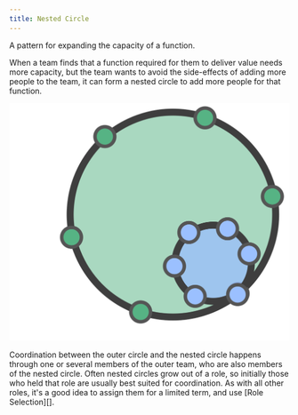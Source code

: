 ```yaml
---
title: Nested Circle
---
```


A pattern for expanding the capacity of a function.

When a team finds that a function required for them to deliver value needs more capacity, but the team wants to avoid the side-effects of adding more people to the team, it can form a nested circle to add more people for that function. 

![A Nested Circle is Linked to the Parent Circle](img/structural-patterns/nested-circle.png)

Coordination between the outer circle and the nested circle happens through one or several members of the outer team, who are also members of the nested circle. Often nested circles grow out of a role, so initially those who held that role are usually best suited for coordination. As with all other roles, it's a good idea to assign them for a limited term, and use [Role Selection][].

